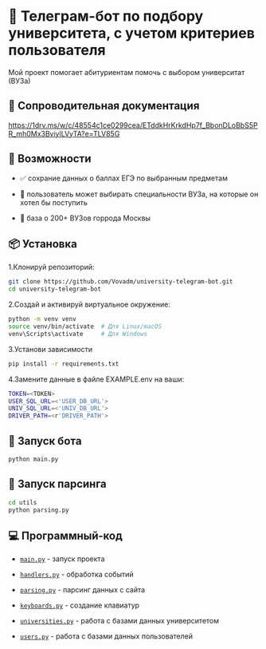 # 🤖 Телеграм-бот по подбору университета, с учетом критериев пользователя

Мой проект помогает абитуриентам помочь с выбором университат (ВУЗа)

## 📕 Сопроводительная документация

<https://1drv.ms/w/c/48554c1ce0299cea/ETddkHrKrkdHp7f_BbonDLoBbS5PR_mh0Mx3BviylLVyTA?e=TLV85G>

## 🚀 Возможности

- ✅ сохрание данных о баллах ЕГЭ по выбранным предметам

- 📄 пользователь может выбирать специальности ВУЗа, на которые он хотел бы поступить

- 🧠 база о 200+ ВУЗов горрода Москвы

## 📦 Установка

1.Клонируй репозиторий:

```bash
git clone https://github.com/Vovadm/university-telegram-bot.git
cd university-telegram-bot
```

2.Создай и активируй виртуальное окружение:

```bash
python -m venv venv
source venv/bin/activate  # Для Linux/macOS
venv\Scripts\activate     # Для Windows
```

3.Установи зависимости

```bash
pip install -r requirements.txt
```

4.Замените данные в файле EXAMPLE.env на ваши:

```bash
TOKEN=<TOKEN>
USER_SQL_URL=<'USER_DB_URL'>
UNIV_SQL_URL=<'UNIV_DB_URL'>
DRIVER_PATH=<r'DRIVER_PATH'>
```

## 🏃 Запуск бота

```bash
python main.py
```

## 🏃 Запуск парсинга

```bash
cd utils
python parsing.py
```

## 💻 Программный-код

- [`main.py`](/main.py) - запуск проекта

- [`handlers.py`](/app/handlers.py) - обработка событий

- [`parsing.py`](/utils/parsing.py) - парсинг данных с сайта

- [`keyboards.py`](/app/keyboards.py) - создание клавиатур

- [`universities.py`](/db/universities.py) - работа с базами данных университетом

- [`users.py`](/db/users.py) - работа с базами данных пользователей
